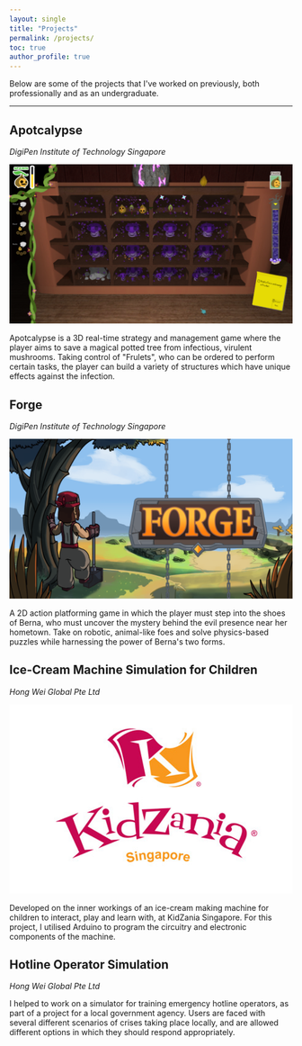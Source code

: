 ```yaml
---
layout: single
title: "Projects"
permalink: /projects/
toc: true
author_profile: true
---
```


Below are some of the projects that I've worked on previously, both professionally and as an undergraduate.

---

## Apotcalypse

_DigiPen Institute of Technology Singapore_

![Apotcalypse gameplay](/assets/images/apotcalypse-gameplay.png)

Apotcalypse is a 3D real-time strategy and management game where the player aims to save a magical potted tree from infectious, virulent mushrooms. Taking control of "Frulets", who can be ordered to perform certain tasks, the player can build a variety of structures which have unique effects against the infection.

## Forge

_DigiPen Institute of Technology Singapore_

![Forge gameplay](/assets/images/forge-logo-bg.png)

A 2D action platforming game in which the player must step into the shoes of Berna, who must uncover the mystery behind the evil presence near her hometown. Take on robotic, animal-like foes and solve physics-based puzzles while harnessing the power of Berna's two forms.


## Ice-Cream Machine Simulation for Children

_Hong Wei Global Pte Ltd_

![Kidzania Singapore logo](/assets/images/kidzania-singapore.jpg)

Developed on the inner workings of an ice-cream making machine for children to interact, play and learn with, at KidZania Singapore. For this project, I utilised Arduino to program the circuitry and electronic components of the machine.


## Hotline Operator Simulation

_Hong Wei Global Pte Ltd_

I helped to work on a simulator for training emergency hotline operators, as part of a project for a local government agency. Users are faced with several different scenarios of crises taking place locally, and are allowed different options in which they should respond appropriately.
